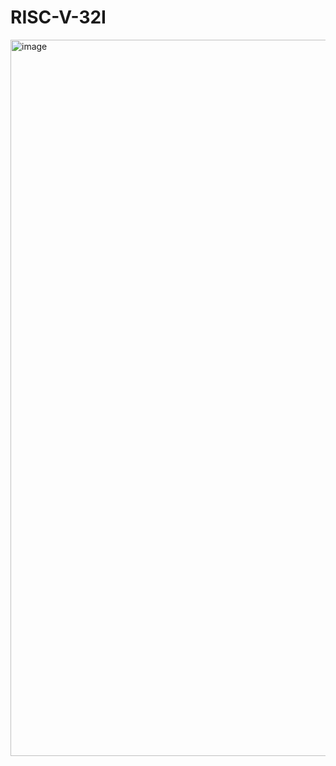 # RISC-V-32I

<img width="1146" alt="image" src="https://github.com/user-attachments/assets/43173449-621f-4625-8875-2c8ccdf116b2">
